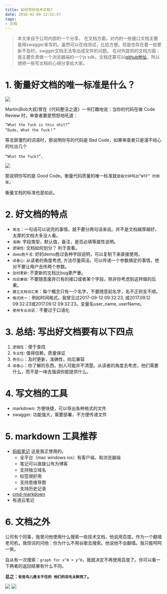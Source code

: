 ```yaml
---
title: 如何写好技术文档?
date: 2018-02-09 12:52:57
tags:
- 文档
---
```


> 本文来自于公司内部的一个分享。
> 在文档方面，对内的一些接口文档主要是用swagger来写的。虽然可以在线测试，比较方便。但是也存在着一些更新不及时，swgger文档无法导出成文件的问题。
> 在对外提供的文档方面：我主要负责做一个浏览器端的一个js sdk。文档还算可以[github地址](https://github.com/wangduanduan/wellclient)，所以想把一些写文档的心得分享给大家。

# 1. 衡量好文档的唯一标准是什么？

![](/images/20180209125351_QEkv8l_Screenshot.jpeg)

Martin(Bob大叔)曾在《代码整洁之道》一书打趣地说：当你的代码在做 Code Review 时，审查者要是愤怒地吼道：

```
“What the fuck is this shit?”
“Dude, What the fuck！”
```
等言辞激烈的词语时，那说明你写的代码是 Bad Code，如果审查者只是漫不经心的吐出几个

`“What the fuck?”，`


![](/images/20180209125409_sQvHfi_Screenshot.jpeg)


那说明你写的是 Good Code。衡量代码质量的唯一标准就`是每分钟骂出“WTF” 的频率`。

衡量文档的标准也是如此。


# 2. 好文档的特点
- `简洁`：一句话可以说完的事情，就不要分两句话来说。并不是文档越厚越好，太厚的文档大多没人看。
- `准确`: 字段类型，默认值，备注，是否必填等属性说明。
- `逻辑性`: 文档如何划分？ 利于查看。
- `demo胜千言`: 好的demo胜过各种字段说明，可以复制下来直接使用。
- `读者心`: 从读者的角度考虑, 方法尽量简洁。可以传递一个参数搞定的事情，绝对不要让用户去传两个参数。
- `及时更新`: 不更新的文档比bug更严重。
- `向后兼容`: 不要随意废弃已有的接口或者某个字段，除非你考虑到这样做的后果。
- `建立文档词汇表`：每个概念只有一个名字，不要随意起名字，名不正则言不顺。
- `格式统一`：例如时间格式。我曾见过2017-09-12 09:32:23, 或2017.09.12 09:32:23或2017.09.12 09:32:23。变量名user_name, userName。
- `使用专业词语`：不要过于口语化

# 3. 总结: 写出好文档要有以下四点
 1. `逻辑性`：便于查找
 2. `专业性`: 值得信赖，质量保证
 3. `责任心`：及时更新，准确性，向后兼容
 4. `读者心`：你了解的东西，别人可能并不清楚。从读者的角度去考虑，他们需要什么，而不是一味去强调你能提供什么。

# 4. 写文档的工具
- markdown: 方便快捷，可以导出各种格式的文件
- swagger: 功能强大，需要部署，不方便传递文件

# 5. markdown 工具推荐
- [蚂蚁笔记](https://leanote.com/) 这是我正使用的。
    - 全平台（mac windows ios）有客户端，和浏览器端
    - 笔记可以直接公布为博客
    - 支持独立域名
    - 标签很好用
    - 支持思维导图
    - 支持历史记录
- [cmd-markdown](https://www.zybuluo.com/mdeditor#411452)
- 有道云笔记

# 6. 文档之外
公司有个同事，我曾问他使用什么搜索一些技术文档，他说用百度。作为一个翻墙老司机，我惊诧的问他：你为什么不用谷歌去搜索。他说他不会翻墙。我只能呵呵一笑。

自从有一次搜索：`graph for x^8 + y^8`，我就决定不再使用百度了。你可以看一下两者的返回结果有什么不同。

**总之：`有些鸟儿是关不住的 他们的羽毛太鲜亮了`。**

![](/images/20180209125425_frCDAB_Screenshot.jpeg)
![](/images/20180209125433_KKkTLQ_Screenshot.jpeg)

  [1]: /img/bVXUY5
  [2]: /img/bVXUY8